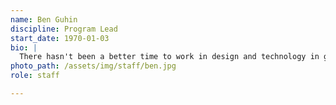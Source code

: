 ```yaml
---
name: Ben Guhin
discipline: Program Lead
start_date: 1970-01-03
bio: |
  There hasn't been a better time to work in design and technology in government, and Austin is the perfect place to show what's possible.
photo_path: /assets/img/staff/ben.jpg
role: staff

---
```

